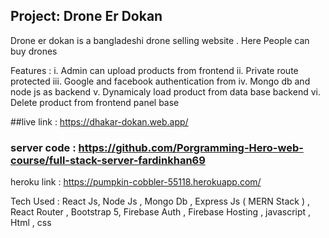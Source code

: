 ## Project: Drone Er Dokan

Drone er dokan is a bangladeshi drone selling website . Here People can buy drones 

Features :
 i. Admin can upload products from frontend 
 ii. Private route protected 
 iii. Google and facebook authentication from
 iv. Mongo db and node js as backend 
 v. Dynamicaly  load product from data base backend
 vi. Delete product from frontend panel base

 ##live link : https://dhakar-dokan.web.app/

 ### server code : https://github.com/Porgramming-Hero-web-course/full-stack-server-fardinkhan69
 heroku link : https://pumpkin-cobbler-55118.herokuapp.com/
 
 
 Tech Used : React Js, Node Js , Mongo Db , Express Js ( MERN Stack ) , React Router , Bootstrap 5, Firebase Auth , Firebase Hosting , javascript , Html , css
